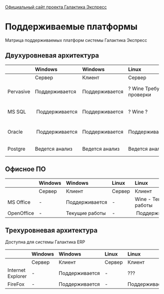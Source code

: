 [Официальный сайт проекта Галактика Экспресс](http://galaktika-express.ru/)


# Поддерживаемые платформы #

Матрица поддерживаемых платформ системы Галактика Экспресс

## Двухуровневая архитектура ##

|	        |	Windows	|	Windows	|	Linux	|	Linux	|
|:--------|:--------|:--------|:------|:------|
|		       |	Сервер	 |	Клиент	 |	Сервер	|	Клиент	|
|	Pervasive	|	Поддерживается 	|	Поддерживается	|	? Wine Требует проверки	|	Wine - Текущие работы	|
|	MS SQL	 |	 Поддерживается	|	Поддерживается	|	? Wine ?	|	Wine - Текущие работы	|
|	Oracle	 |	 Поддерживается	|	Поддерживается	|	Поддерживается 	|	Wine - Текущие работы	|
|	Postgre	|	Ведется анализ	|	Ведется анализ	|	Ведется анализ	|	Ведется анализ	|

## Офисное ПО ##
|	        |	Windows	|	Windows	|	Linux	|	Linux	|
|:--------|:--------|:--------|:------|:------|
|		       |	Сервер	 |	Клиент	 |	Сервер	|	Клиент	|
|	MS Office	|	-	      |	Поддерживается	|	-	    |	Wine - Текущие работы	|
|	OpenOffice	|	-	      |	Текущие работы	|	-	    |	 Поддерживается	|


## Трехуровневая архитектура ##
Доступна для системы Галактика ERP

|	        |	Windows	|	Windows	|	Linux	|	Linux	|
|:--------|:--------|:--------|:------|:------|
|		       |	Сервер	 |	Клиент	 |	Сервер	|	Клиент	|
|	Internet Explorer	|	 - 	    |	Поддерживается	|	 -	   |	???	  |
|	FireFox	|	-	      |	Поддерживается	|	-	    |	Поддерживается 	|